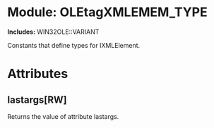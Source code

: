 # Module: OLEtagXMLEMEM_TYPE
    
**Includes:** WIN32OLE::VARIANT
  

Constants that define types for IXMLElement.


# Attributes
## lastargs[RW] [](#attribute-i-lastargs)
Returns the value of attribute lastargs.


